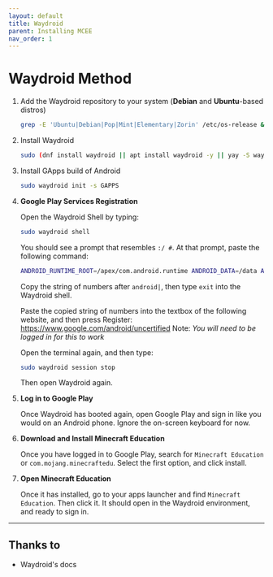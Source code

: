 ```yaml
---
layout: default
title: Waydroid
parent: Installing MCEE
nav_order: 1
---
```


# Waydroid Method

1. Add the Waydroid repository to your system (**Debian** and **Ubuntu**-based distros)
   ```bash
   grep -E 'Ubuntu|Debian|Pop|Mint|Elementary|Zorin' /etc/os-release && sudo apt update && sudo apt install curl ca-certificates -y && curl -s https://repo.waydro.id | sudo bash
   ```
   
2. Install Waydroid
   ```bash
   sudo (dnf install waydroid || apt install waydroid -y || yay -S waydroid || paru -S waydroid)
   ```
   
3. Install GApps build of Android
   ```bash
   sudo waydroid init -s GAPPS
   ```
   
4. **Google Play Services Registration**

   Open the Waydroid Shell by typing:
   ```bash
   sudo waydroid shell
   ```
   
   You should see a prompt that resembles `:/ #`. At that prompt, paste the following command:
   ```bash
   ANDROID_RUNTIME_ROOT=/apex/com.android.runtime ANDROID_DATA=/data ANDROID_TZDATA_ROOT=/apex/com.android.tzdata ANDROID_I18N_ROOT=/apex/com.android.i18n sqlite3 /data/data/com.google.android.gsf/databases/gservices.db "select * from main where name = \"android_id\";"
   ```
   
   Copy the string of numbers after `android|`, then type `exit` into the Waydroid shell.
   
   Paste the copied string of numbers into the textbox of the following website, and then press Register:
   https://www.google.com/android/uncertified
   Note: _You will need to be logged in for this to work_
   
   Open the terminal again, and then type:
   ```bash
   sudo waydroid session stop
   ```
   
   Then open Waydroid again.
   
5. **Log in to Google Play**

   Once Waydroid has booted again, open Google Play and sign in like you would on an Android phone. Ignore the on-screen keyboard for now.


6. **Download and Install Minecraft Education**

   Once you have logged in to Google Play, search for `Minecraft Education` or `com.mojang.minecraftedu`. Select the first option, and click install.


7. **Open Minecraft Education**

   Once it has installed, go to your apps launcher and find `Minecraft Education`. Then click it. It should open in the Waydroid environment, and ready to sign in.

----
## Thanks to
- Waydroid's docs